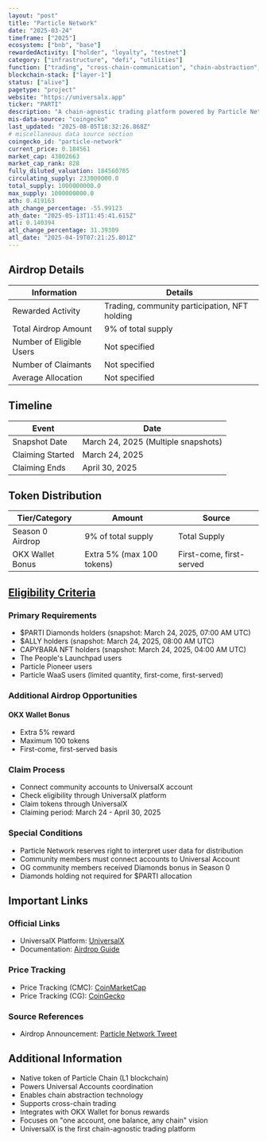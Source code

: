 ```yaml
---
layout: "post"
title: "Particle Network"
date: "2025-03-24"
timeframe: ["2025"]
ecosystem: ["bnb", "base"]
rewardedActivity: ["holder", "loyalty", "testnet"]
category: ["infrastructure", "defi", "utilities"]
function: ["trading", "cross-chain-communication", "chain-abstraction", "account-abstraction", "wallet", "decentralized-finance"]
blockchain-stack: ["layer-1"]
status: ["alive"]
pagetype: "project"
website: "https://universalx.app"
ticker: "PARTI"
description: "A chain-agnostic trading platform powered by Particle Network's chain abstraction technology, enabling universal accounts and cross-chain trading through the $PARTI token."
mis-data-source: "coingecko"
last_updated: "2025-08-05T18:32:26.868Z"
# miscellaneous data source section
coingecko_id: "particle-network"
current_price: 0.184561
market_cap: 43002663
market_cap_rank: 828
fully_diluted_valuation: 184560785
circulating_supply: 233000000.0
total_supply: 1000000000.0
max_supply: 1000000000.0
ath: 0.419163
ath_change_percentage: -55.99123
ath_date: "2025-05-13T11:45:41.615Z"
atl: 0.140394
atl_change_percentage: 31.39309
atl_date: "2025-04-19T07:21:25.801Z"
---
```


## Airdrop Details

| Information              | Details                                                     |
| ------------------------ | ----------------------------------------------------------- |
| Rewarded Activity        | Trading, community participation, NFT holding               |
| Total Airdrop Amount     | 9% of total supply                                          |
| Number of Eligible Users | Not specified                                               |
| Number of Claimants      | Not specified                                               |
| Average Allocation       | Not specified                                               |

## Timeline

| Event               | Date                                           |
| ------------------- | ---------------------------------------------- |
| Snapshot Date       | March 24, 2025 (Multiple snapshots)            |
| Claiming Started    | March 24, 2025                                 |
| Claiming Ends       | April 30, 2025                                 |

## Token Distribution

| Tier/Category      | Amount                                   | Source                    |
| ------------------ | ---------------------------------------- | ------------------------- |
| Season 0 Airdrop   | 9% of total supply                       | Total Supply             |
| OKX Wallet Bonus   | Extra 5% (max 100 tokens)                | First-come, first-served |

## [Eligibility Criteria](https://universalx.app/grow/airdrop)

### Primary Requirements

- $PARTI Diamonds holders (snapshot: March 24, 2025, 07:00 AM UTC)
- $ALLY holders (snapshot: March 24, 2025, 08:00 AM UTC)
- CAPYBARA NFT holders (snapshot: March 24, 2025, 04:00 AM UTC)
- The People's Launchpad users
- Particle Pioneer users
- Particle WaaS users (limited quantity, first-come, first-served)

### Additional Airdrop Opportunities

#### OKX Wallet Bonus
- Extra 5% reward
- Maximum 100 tokens
- First-come, first-served basis

### Claim Process

- Connect community accounts to UniversalX account
- Check eligibility through UniversalX platform
- Claim tokens through UniversalX
- Claiming period: March 24 - April 30, 2025

### Special Conditions

- Particle Network reserves right to interpret user data for distribution
- Community members must connect accounts to Universal Account
- OG community members received Diamonds bonus in Season 0
- Diamonds holding not required for $PARTI allocation

## Important Links

### Official Links

- UniversalX Platform: [UniversalX](https://universalx.app/grow/airdrop)
- Documentation: [Airdrop Guide](https://blog.particle.network/parti-airdrop/)

### Price Tracking

- Price Tracking (CMC): [CoinMarketCap](https://coinmarketcap.com/currencies/particle-network/)
- Price Tracking (CG): [CoinGecko](https://www.coingecko.com/en/coins/particle-network)

### Source References

- Airdrop Announcement: [Particle Network Tweet](https://x.com/ParticleNtwrk/status/1904515174620422574)

## Additional Information

- Native token of Particle Chain (L1 blockchain)
- Powers Universal Accounts coordination
- Enables chain abstraction technology
- Supports cross-chain trading
- Integrates with OKX Wallet for bonus rewards
- Focuses on "one account, one balance, any chain" vision
- UniversalX is the first chain-agnostic trading platform